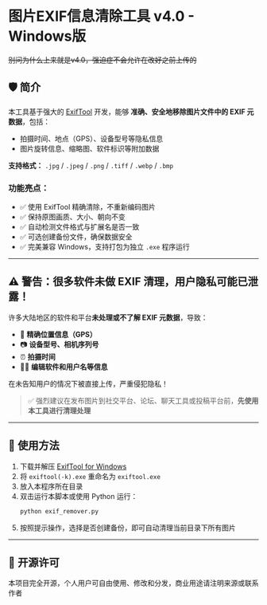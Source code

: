 # 图片EXIF信息清除工具 v4.0 - Windows版
~~别问为什么上来就是v4.0，强迫症不会允许在改好之前上传的~~

## 🛡️ 简介

本工具基于强大的 [ExifTool](https://exiftool.org/) 开发，能够 **准确、安全地移除图片文件中的 EXIF 元数据**，包括：

- 拍摄时间、地点（GPS）、设备型号等隐私信息  
- 图片旋转信息、缩略图、软件标识等附加数据  

**支持格式：** `.jpg` / `.jpeg` / `.png` / `.tiff` / `.webp` / `.bmp`

### 功能亮点：

- ✅ 使用 ExifTool 精确清除，不重新编码图片  
- ✅ 保持原图画质、大小、朝向不变  
- ✅ 自动检测文件格式与扩展名是否一致  
- ✅ 可选创建备份文件，确保数据安全  
- ✅ 完美兼容 Windows，支持打包为独立 `.exe` 程序运行  

---

## ⚠️ 警告：很多软件未做 EXIF 清理，用户隐私可能已泄露！

许多大陆地区的软件和平台**未处理或不了解 EXIF 元数据**，导致：

- 📍 **精确位置信息（GPS）**
- 📷 **设备型号、相机序列号**
- ⏰ **拍摄时间**
- 🧑‍💻 **编辑软件和用户名等信息**

在未告知用户的情况下被直接上传，严重侵犯隐私！

> ✅ 强烈建议在发布图片到社交平台、论坛、聊天工具或投稿平台前，**先使用本工具进行清理处理**

---

## 🧰 使用方法

1. 下载并解压 [ExifTool for Windows](https://exiftool.org/)
2. 将 `exiftool(-k).exe` 重命名为 `exiftool.exe`
3. 放入本程序所在目录
4. 双击运行本脚本或使用 Python 运行：
   ```bash
   python exif_remover.py
5. 按照提示操作，选择是否创建备份，即可自动清理当前目录下所有图片

---

## 📃 开源许可
本项目完全开源，个人用户可自由使用、修改和分发，商业用途请注明来源或联系作者
